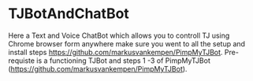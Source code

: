 # TJBotAndChatBot
Here a Text and Voice ChatBot which allows you to controll TJ using Chrome browser form anywhere
make sure you went to all the setup and install steps https://github.com/markusvankempen/PimpMyTJBot.
Pre-requiste is a functioning TJBot and steps 1 -3 of PimpMyTJBot (https://github.com/markusvankempen/PimpMyTJBot).
